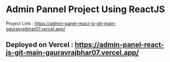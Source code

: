 # Admin Pannel Project Using ReactJS

Project Link : https://admin-panel-react-js-git-main-gauravrajbhar07.vercel.app/

## Deployed on Vercel : https://admin-panel-react-js-git-main-gauravrajbhar07.vercel.app/

